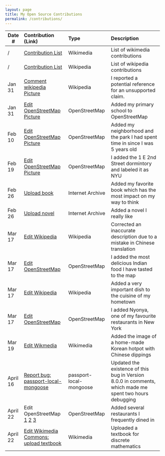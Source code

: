 ```yaml
---
layout: page
title: My Open Source Contributions
permalink: /contributions/
---
```


<!--
Type of the contribution should be "Wikipedia edit", "OpenStreet Map feature", "Documentation", "Course website", "Blog",
"Browser Add-on", etc.

The description should include a brief summary of what you did.

The link should bring us to a public page that shows your contribution. 

Replace the first row with your own contribution. 

-->





| Date #       | Contribution (Link)  | Type  | Description |
|---|:---|:---|:---|
|     /     | [Contribution List](https://commons.wikimedia.org/wiki/Special:Contributions/Shenghan0329)  | Wikimedia  | List of wikimedia contributions |
|     /     | [Contribution List](https://en.wikipedia.org/wiki/Special:Contributions/Shenghan0329)  | Wikipedia  | List of wikipedia contributions |
|  Jan 31   | [Comment wikipedia](https://en.wikipedia.org/wiki/Special:Contributions/Shenghan0329) [Picture](./images/week1-wiki.png)    |  Wikipedia   |   I reported a potential reference for an unsupported claim.    |
|  Jan 31   |  [Edit OpenStreetMap](https://www.openstreetmap.org/user/Shenghan0329/history) [Picture](./images/week1-map.png)   |  OpenStreetMap   |   Added my primary school to OpenStreetMap  |
|  Feb 10   |  [Edit OpenStreetMap](https://www.openstreetmap.org/user/Shenghan0329/history) [Picture](./images/week3-map.png)   |  OpenStreetMap   |   Added my neighborhood and the park I had spent time in since I was 5 years old   |
|  Feb 19  |  [Edit OpenStreetMap](https://www.openstreetmap.org/user/Shenghan0329/history) [Picture](./images/week4-map.png)   |  OpenStreetMap   |   I added the 1 E 2nd Street dormintory and labeled it as NYU   |
|  Feb 26   |  [Upload book](https://archive.org/details/20230226_20230226_2303)   |  Internet Archive   |   Added my favorite book which has the most impact on my way to think   |
|  Feb 26   |  [Upload novel](https://archive.org/details/20230226_20230226_2333)   |  Internet Archive   |   Added a novel I really like   |
|  Mar 17   |  [Edit Wikipedia](https://en.wikipedia.org/w/index.php?title=Mount_Tianzhu&diff=prev&oldid=1145244360)   |  Wikipedia   |   Corrected an inaccurate description due to a mistake in Chinese translation   |
|  Mar 17  |  [Edit OpenStreetMap](https://www.openstreetmap.org/changeset/133808885)   |  OpenStreetMap   |   I added the most delicious Indian food I have tasted to the map   |
|  Mar 17   |  [Edit Wikipedia](https://en.wikipedia.org/w/index.php?title=Anhui_cuisine&diff=prev&oldid=1145252142)   |  Wikipedia   |   Added a very important dish to the cuisine of my hometown   |
|  Mar 17  |  [Edit OpenStreetMap](https://www.openstreetmap.org/changeset/133809490)   |  OpenStreetMap   |   I added Nyonya, one of my favourite restaurants in New York    |
|  Mar 19   |  [Edit Wikmedia](https://commons.wikimedia.org/w/index.php?title=File:Korean_hot_pot_with_Chinese_dippings.jpg&diff=prev&oldid=741904671)   |  Wikimedia   |   Added the image of a home-made Korean hotpot with Chinese dippings   |
|  April 16   |  [Report bug: passport-local-mongoose](https://github.com/saintedlama/passport-local-mongoose/issues/360)   |  passport-local-mongoose   |   Updated the existence of this bug in Version 8.0.0 in comments, which made me spent two hours debugging   |
|  April 22  |  Edit OpenStreetMap [1](https://www.openstreetmap.org/changeset/135240635) [2](https://www.openstreetmap.org/changeset/135240715) [3](https://www.openstreetmap.org/changeset/135240635)  |  OpenStreetMap   |   Added several restaurants I frequently dined in    |
|  April 22   |  [Edit Wikimedia Commons: upload textbook](https://commons.wikimedia.org/w/index.php?title=File:2018_Book_ProofsFromTHEBOOK.pdf&diff=prev&oldid=753324147)   |  Wikimedia   |   Uploaded a textbook for discrete mathematics   |

